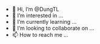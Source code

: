 - 👋 Hi, I’m @DungTL
- 👀 I’m interested in ...
- 🌱 I’m currently learning ...
- 💞️ I’m looking to collaborate on ...
- 📫 How to reach me ...

<!---
DungTL/DungTL is a ✨ special ✨ repository because its `README.md` (this file) appears on your GitHub profile.
You can click the Preview link to take a look at your changes.
--->
